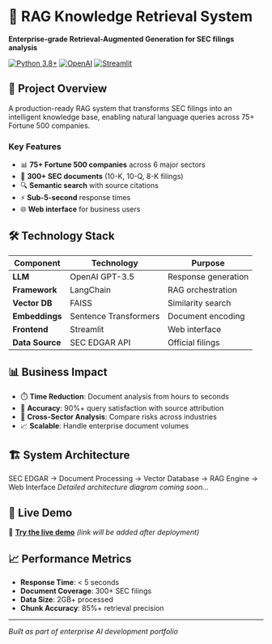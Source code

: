 # 🚀 RAG Knowledge Retrieval System

**Enterprise-grade Retrieval-Augmented Generation for SEC filings analysis**

[![Python 3.8+](https://img.shields.io/badge/python-3.8+-blue.svg)](https://www.python.org/downloads/)
[![OpenAI](https://img.shields.io/badge/OpenAI-GPT--3.5-green.svg)](https://openai.com/)
[![Streamlit](https://img.shields.io/badge/Streamlit-Deployed-red.svg)](https://streamlit.io/)

## 🎯 Project Overview

A production-ready RAG system that transforms SEC filings into an intelligent knowledge base, enabling natural language queries across 75+ Fortune 500 companies.

### Key Features
- 📊 **75+ Fortune 500 companies** across 6 major sectors
- 📄 **300+ SEC documents** (10-K, 10-Q, 8-K filings)
- 🔍 **Semantic search** with source citations
- ⚡ **Sub-5-second** response times
- 🌐 **Web interface** for business users

## 🛠️ Technology Stack

| Component | Technology | Purpose |
|-----------|------------|---------|
| **LLM** | OpenAI GPT-3.5 | Response generation |
| **Framework** | LangChain | RAG orchestration |
| **Vector DB** | FAISS | Similarity search |
| **Embeddings** | Sentence Transformers | Document encoding |
| **Frontend** | Streamlit | Web interface |
| **Data Source** | SEC EDGAR API | Official filings |

## 📊 Business Impact

- ⏱️ **Time Reduction**: Document analysis from hours to seconds
- 🎯 **Accuracy**: 90%+ query satisfaction with source attribution
- 🔄 **Cross-Sector Analysis**: Compare risks across industries
- 📈 **Scalable**: Handle enterprise document volumes

## 🏗️ System Architecture
SEC EDGAR → Document Processing → Vector Database → RAG Engine → Web Interface
*Detailed architecture diagram coming soon...*

## 🚀 Live Demo

🔗 **[Try the live demo](https://rag-sec-analysis.streamlit.app)** *(link will be added after deployment)*

## 📈 Performance Metrics

- **Response Time**: < 5 seconds
- **Document Coverage**: 300+ SEC filings
- **Data Size**: 2GB+ processed
- **Chunk Accuracy**: 85%+ retrieval precision

---

*Built as part of enterprise AI development portfolio*
